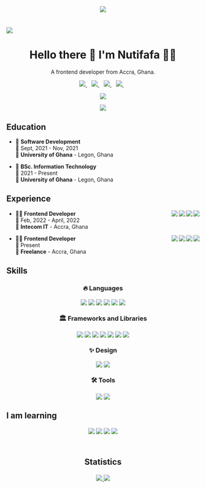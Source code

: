 
<p align="center"> <img src="https://komarev.com/ghpvc/?username=neophyte-programmer&label=Profile%20views&color=0e75b6&style=flat"  /> </p>

# ![](https://github.com/neophyte-programmer/neophyte-programmer/blob/main/banner.png?raw=true)

<h1 align='center'>
  Hello there 👋 I'm Nutifafa 👨‍💻
</h1>

<p align='center'>
  A frontend developer from Accra, Ghana.
</p>

<p align= "center">
 <a href="mailto:attorfafa@gmail.com?subject=REQUEST">
    <img src="https://img.shields.io/badge/Gmail-D14836?style=for-the-badge&logo=gmail&logoColor=white" />
  </a>&nbsp;&nbsp;
  <a href="https://www.linkedin.com/in/neophyteprogrammer/">
    <img src="https://img.shields.io/badge/LinkedIn-0077B5?style=for-the-badge&logo=linkedin&logoColor=white" />        
  </a>&nbsp;&nbsp;
 <a href="https://wa.me/+233502297337">
    <img src="https://img.shields.io/badge/WhatsApp-25D366?style=for-the-badge&logo=whatsapp&logoColor=white" />        
  </a>&nbsp;&nbsp;
  <a href="http://twitter.com/Nutifafa18">
    <img src="https://img.shields.io/badge/Twitter-1DA1F2?style=for-the-badge&logo=twitter&logoColor=white" />        
  </a>&nbsp;&nbsp;
</p>

<p align= "center">
<a href="/">
  <img src="https://github-readme-stats.vercel.app/api?username=neophyte-programmer&show_icons=true&include_all_commits=true&theme=midnight-purple" />
</a>
</p>

<p align= "center">
<a href="/">
  <img src="http://github-readme-streak-stats.herokuapp.com?user=neophyte-programmer&theme=midnight-purple&hide_border=true" />
</a>
</p>



## Education

- 📖 **Software Development**\
📆 Sept, 2021 - Nov, 2021\
📍 **University of Ghana** - Legon, Ghana

- 📖 **BSc. Information Technology**\
📆 2021 - Present\
📍 **University of Ghana** - Legon, Ghana

## Experience

<img align="right" src="https://img.shields.io/badge/WordPress-0078D6?logo=wordpress&logoColor=white" />
<img align="right" src="https://img.shields.io/badge/html5-E34F26?logo=html5&logoColor=white" />
<img align="right" src="https://img.shields.io/badge/css3-1572B6?logo=css3&logoColor=white" />
<img align="right" src="https://img.shields.io/badge/bootstrap-563D7C?logo=bootstrap&logoColor=white" />


- 👨‍💻 **Frontend Developer**\
📆 Feb, 2022 - April, 2022\
📍 **Intecom IT** - Accra, Ghana
  
<img align="right" src="https://img.shields.io/badge/html5-E34F26?logo=html5&logoColor=white" />
<img align="right" src="https://img.shields.io/badge/css3-1572B6?logo=css3&logoColor=white" />
<img align="right" src="https://img.shields.io/badge/bootstrap-563D7C?logo=bootstrap&logoColor=white" />
<img align="right" src="https://img.shields.io/badge/React-20232A?logo=react&logoColor=61DAFB" />

- 👨‍💻 **Frontend Developer**\
📆 Present\
📍 **Freelance** - Accra, Ghana
  

## Skills


<h3 align='center'>
 🔥 Languages <br>
</h3>

<p align= "center">


<img align="center" src="https://img.shields.io/badge/JavaScript-323330?logo=javascript&logoColor=F7DF1E" />
<img align="center" src="https://img.shields.io/badge/html5-E34F26?logo=html5&logoColor=white" />
<img align="center" src="https://img.shields.io/badge/css3-1572B6?logo=css3&logoColor=white" />
<img align="center" src="https://img.shields.io/badge/Python-3776AB?logo=python&logoColor=white" />
<img align="center" src="https://img.shields.io/badge/C++-00599C?logo=c%2B%2B&logoColor=white" />
<img align="center" src="https://img.shields.io/badge/C-A8B9CC?logo=c&logoColor=white" />

</p>



<h3 align='center'>
 🏛️ Frameworks and Libraries <br />
</h3>

<p align= "center">

<img align="center" src="https://img.shields.io/badge/styled--components-DB7093?logo=styled-components&logoColor=white" />
<img align="center" src="https://img.shields.io/badge/Tailwind_CSS-38B2AC?logo=tailwind-css&logoColor=white" />
<img align="center" src="https://img.shields.io/badge/Expo-1B1F23?logo=expo&logoColor=white" />
<img align="center" src="https://img.shields.io/badge/Firebase-343434?logo=firebase&logoColor=FFCA28" />
<img align="center" src="https://img.shields.io/badge/React_Native-20232A?logo=react&logoColor=61DAFB" />
<img align="center" src="https://img.shields.io/badge/bootstrap-563D7C?logo=bootstrap&logoColor=white" />
<img align="center" src="https://img.shields.io/badge/React-20232A?logo=react&logoColor=61DAFB" />

</p>


<h3 align='center'>
  ✨ Design <br>
</h3>


<p align= "center">

<img align="center" src="https://img.shields.io/badge/Adobe%20Lightroom-31A8FF?logo=Adobe%20Lightroom&logoColor=white" />
<img align="center" src="https://img.shields.io/badge/Figma-F24E1E?logo=figma&logoColor=white" />

</p>



<h3 align='center'>
  🛠️ Tools <br>
</h3>

<p align= "center">
<img align="center" src="https://img.shields.io/badge/Git-E44C30?logo=git&logoColor=white" />

<img align="center" src="https://img.shields.io/badge/WordPress-0078D6?logo=wordpress&logoColor=white" />
</p>






## I am learning

<p align= "center">
  <img align="center" src="https://img.shields.io/badge/next.js-000000?logo=nextdotjs&logoColor=white" />
  <img align="center" src="https://img.shields.io/badge/Express.js-000000?logo=express&logoColor=white" />
  <img align="center" src="https://img.shields.io/badge/Node.js-339933?&logo=nodedotjs&logoColor=white" />
  <img align="center" src="https://img.shields.io/badge/MongoDB-4EA94B?logo=mongodb&logoColor=white" />
<p>




  


  


  



<br />

## <p align= "center"> Statistics </p>

<p align= "center">
 
    
<a href="/">
  <img src="https://github-profile-summary-cards.vercel.app/api/cards/repos-per-language?username=neophyte-programmer&theme=github_dark" />
</a>
    
 <a href="/">
  <img src="https://github-profile-summary-cards.vercel.app/api/cards/most-commit-language?username=neophyte-programmer&theme=github_dark" />
</a>
    
</p>



